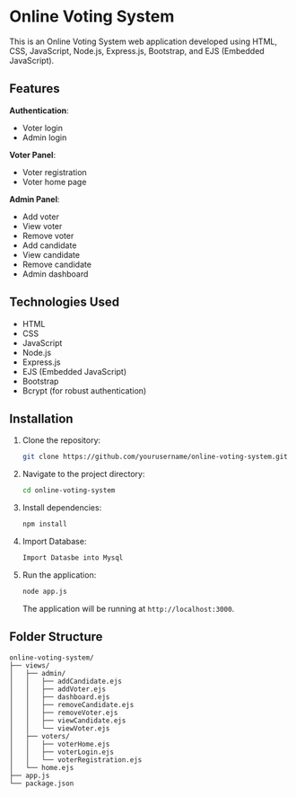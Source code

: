 # Online Voting System

This is an Online Voting System web application developed using HTML, CSS, JavaScript, Node.js, Express.js, Bootstrap, and EJS (Embedded JavaScript).

## Features
**Authentication**:
  - Voter login
  - Admin login

**Voter Panel**:
  - Voter registration
  - Voter home page

**Admin Panel**:
  - Add voter
  - View voter
  - Remove voter
  - Add candidate
  - View candidate
  - Remove candidate
  - Admin dashboard

## Technologies Used

- HTML
- CSS
- JavaScript
- Node.js
- Express.js
- EJS (Embedded JavaScript)
- Bootstrap
- Bcrypt (for robust authentication)

## Installation

1. Clone the repository:

   ```bash
   git clone https://github.com/yourusername/online-voting-system.git
   ```

2. Navigate to the project directory:

   ```bash
   cd online-voting-system
   ```

3. Install dependencies:

   ```bash
   npm install
   ```

4. Import Database:

   ```bash
   Import Datasbe into Mysql 
   ```

5. Run the application:

   ```bash
   node app.js
   ```

   The application will be running at `http://localhost:3000`.

## Folder Structure

```
online-voting-system/
├── views/
│   ├── admin/
│   │   ├── addCandidate.ejs
│   │   ├── addVoter.ejs
│   │   ├── dashboard.ejs
│   │   ├── removeCandidate.ejs
│   │   ├── removeVoter.ejs
│   │   ├── viewCandidate.ejs
│   │   └── viewVoter.ejs
│   ├── voters/
│   │   ├── voterHome.ejs
│   │   ├── voterLogin.ejs
│   │   └── voterRegistration.ejs
│   └── home.ejs
├── app.js
└── package.json
```

